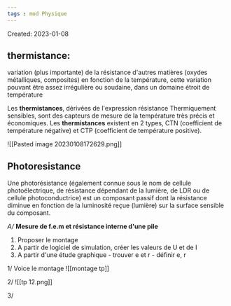 ```yaml
---
tags : mod Physique
---
```

Created: 2023-01-08

## thermistance:

variation (plus importante) de la résistance d'autres matières (oxydes métalliques, composites) en fonction de la température, cette variation pouvant être assez irrégulière ou soudaine, dans un domaine étroit de température

Les **thermistances**, dérivées de l'expression résistance Thermiquement sensibles, sont des capteurs de mesure de la température très précis et économiques. Les **thermistances** existent en 2 types, CTN (coefficient de température négative) et CTP (coefficient de température positive).

![[Pasted image 20230108172629.png]]

## Photoresistance

Une photorésistance (également connue sous le nom de cellule photoélectrique, de résistance dépendant de la lumière, de LDR ou de cellule photoconductrice) est un composant passif dont la résistance diminue en fonction de la luminosité reçue (lumière) sur la surface sensible du composant.

_A/_ **Mesure de f.e.m et résistance interne d'une pile** 
1) Proposer le montage 
2) A partir de logiciel de simulation, créer les valeurs de U et de I 
3) A partir d'une étude graphique - trouver e et r - définir e, r

1/  Voice le montage
![[montage tp]]

2/ ![[tp 12.png]]

3/